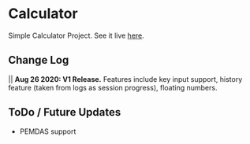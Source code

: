 <h1>Calculator</h1>
<p>Simple Calculator Project. See it live <a href="https://fusakoo.github.io/calculator/" target="_blank">here</a>.</p>

<h2>Change Log</h2>
<p>|| <strong>Aug 26 2020: V1 Release.</strong> Features include key input support, history feature (taken from logs as session progress), floating numbers.</p>

<h2>ToDo / Future Updates</h2>
<ul>
    <li>PEMDAS support</li>
</ul>
